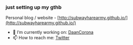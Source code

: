 ### just setting up my gthb

Personal blog / website - [http://subwayharearmy.github.io/](http://subwayharearmy.github.io/)

- 🔭 I’m currently working on: [DaanCorona](https://daancorona.tech)
- 📫 How to reach me: [Twitter](https://twitter.com/AyushYembarwar)
